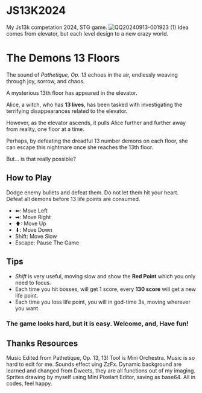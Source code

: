 # JS13K2024
My Js13k competation 2024, STG game.
![QQ20240913-001923 (1)](https://github.com/user-attachments/assets/b97e5645-b96f-4f8f-8823-f71a38d6c338)
Idea comes from elevator, but each level design to a new crazy world.
# The Demons 13 Floors
The sound of *Pathetique, Op. 13* echoes in the air, endlessly weaving through joy, sorrow, and chaos.  

A mysterious 13th floor has appeared in the elevator.  

Alice, a witch, who has **13 lives**, has been tasked with investigating the terrifying disappearances related to the elevator.  

However, as the elevator ascends, it pulls Alice further and further away from reality, one floor at a time.  

Perhaps, by defeating the dreadful 13 number demons on each floor, she can escape this nightmare once she reaches the 13th floor.  

But... is that really possible?

## How to Play
Dodge enemy bullets and defeat them. Do not let them hit your heart. Defeat all demons before 13 life points are consumed. 
- ⬅: Move Left
- ➡: Move Right
- ⬆: Move Up
- ⬇: Move Down
- Shift: Move Slow
- Escape: Pause The Game


## Tips
- *Shift* is very useful, moving slow and show the **Red Point** which you only need to focus.
- Each time you hit bosses, will get 1 score, every **130 score** will get a new life point.
- Each time you loss life point, you will in god-time 3s, moving wherever you want.

### The game looks hard, but it is easy. Welcome, and, Have fun!

## Thanks Resources
Music Edited from Pathetique, Op. 13, 13! Tool is Mini Orchestra. Music is so hard to edit for me.
Sounds effect uing ZzFx.
Dynamic background are learned and changed from Dweets, they are all functions out of my imaging.
Sprites drawing by myself using Mini Pixelart Editor, saving as base64. All in codes, feel happy.

